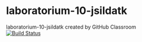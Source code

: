 # laboratorium-10-jsildatk
laboratorium-10-jsildatk created by GitHub Classroom <br>
[![Build Status](https://travis-ci.com/testowanieaplikacjijavaug/laboratorium-10-jsildatk.svg?branch=master)](https://travis-ci.com/testowanieaplikacjijavaug/laboratorium-10-jsildatk)
